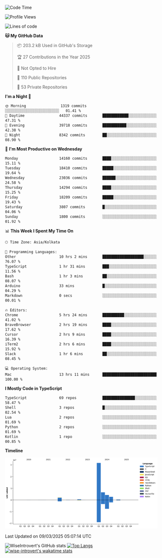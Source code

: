 <!--START_SECTION:waka-->
![Code Time](http://img.shields.io/badge/Code%20Time-2%2C243%20hrs%2024%20mins-blue)

![Profile Views](http://img.shields.io/badge/Profile%20Views-6-blue)

![Lines of code](https://img.shields.io/badge/From%20Hello%20World%20I%27ve%20Written-48.3%20million%20lines%20of%20code-blue)

**🐱 My GitHub Data** 

> 📦 203.2 kB Used in GitHub's Storage 
 > 
> 🏆 27 Contributions in the Year 2025
 > 
> 🚫 Not Opted to Hire
 > 
> 📜 110 Public Repositories 
 > 
> 🔑 53 Private Repositories 
 > 
**I'm a Night 🦉** 

```text
🌞 Morning                1319 commits        ░░░░░░░░░░░░░░░░░░░░░░░░░   01.41 % 
🌆 Daytime                44337 commits       ████████████░░░░░░░░░░░░░   47.31 % 
🌃 Evening                39718 commits       ███████████░░░░░░░░░░░░░░   42.38 % 
🌙 Night                  8342 commits        ██░░░░░░░░░░░░░░░░░░░░░░░   08.90 % 
```
📅 **I'm Most Productive on Wednesday** 

```text
Monday                   14160 commits       ████░░░░░░░░░░░░░░░░░░░░░   15.11 % 
Tuesday                  18410 commits       █████░░░░░░░░░░░░░░░░░░░░   19.64 % 
Wednesday                23036 commits       ██████░░░░░░░░░░░░░░░░░░░   24.58 % 
Thursday                 14294 commits       ████░░░░░░░░░░░░░░░░░░░░░   15.25 % 
Friday                   18209 commits       █████░░░░░░░░░░░░░░░░░░░░   19.43 % 
Saturday                 3807 commits        █░░░░░░░░░░░░░░░░░░░░░░░░   04.06 % 
Sunday                   1800 commits        ░░░░░░░░░░░░░░░░░░░░░░░░░   01.92 % 
```


📊 **This Week I Spent My Time On** 

```text
🕑︎ Time Zone: Asia/Kolkata

💬 Programming Languages: 
Other                    10 hrs 2 mins       ███████████████████░░░░░░   76.07 % 
TypeScript               1 hr 31 mins        ███░░░░░░░░░░░░░░░░░░░░░░   11.56 % 
Bash                     1 hr 3 mins         ██░░░░░░░░░░░░░░░░░░░░░░░   08.07 % 
Arduino                  33 mins             █░░░░░░░░░░░░░░░░░░░░░░░░   04.29 % 
Markdown                 0 secs              ░░░░░░░░░░░░░░░░░░░░░░░░░   00.01 % 

🔥 Editors: 
Chrome                   5 hrs 24 mins       ██████████░░░░░░░░░░░░░░░   41.02 % 
BraveBrowser             2 hrs 19 mins       ████░░░░░░░░░░░░░░░░░░░░░   17.62 % 
Cursor                   2 hrs 9 mins        ████░░░░░░░░░░░░░░░░░░░░░   16.39 % 
iTerm2                   2 hrs 6 mins        ████░░░░░░░░░░░░░░░░░░░░░   15.92 % 
Slack                    1 hr 6 mins         ██░░░░░░░░░░░░░░░░░░░░░░░   08.45 % 

💻 Operating System: 
Mac                      13 hrs 11 mins      █████████████████████████   100.00 % 
```

**I Mostly Code in TypeScript** 

```text
TypeScript               69 repos            ███████████████░░░░░░░░░░   58.47 % 
Shell                    3 repos             █░░░░░░░░░░░░░░░░░░░░░░░░   02.54 % 
Lua                      2 repos             ░░░░░░░░░░░░░░░░░░░░░░░░░   01.69 % 
Python                   2 repos             ░░░░░░░░░░░░░░░░░░░░░░░░░   01.69 % 
Kotlin                   1 repo              ░░░░░░░░░░░░░░░░░░░░░░░░░   00.85 % 
```



**Timeline**

![Lines of Code chart](https://raw.githubusercontent.com/wise-introvert/wise-introvert/master/assets/bar_graph.png)


 Last Updated on 09/03/2025 05:07:14 UTC
<!--END_SECTION:waka-->

![WiseIntrovert's GitHub stats](https://github-readme-stats.vercel.app/api?username=wise-introvert&count_private=true&show_icons=true)
[![Top Langs](https://github-readme-stats.vercel.app/api/top-langs/?username=wise-introvert&langs_count=10)](https://github.com/anuraghazra/github-readme-stats)
[![wise-introvert's wakatime stats](https://github-readme-stats.vercel.app/api/wakatime?username=wiseintrovert)](https://github.com/anuraghazra/github-readme-stats)
